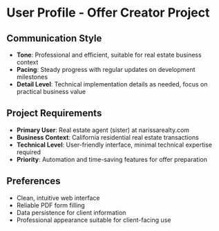 # User Profile - Offer Creator Project

## Communication Style
- **Tone**: Professional and efficient, suitable for real estate business context
- **Pacing**: Steady progress with regular updates on development milestones
- **Detail Level**: Technical implementation details as needed, focus on practical business value

## Project Requirements
- **Primary User**: Real estate agent (sister) at narissarealty.com
- **Business Context**: California residential real estate transactions
- **Technical Level**: User-friendly interface, minimal technical expertise required
- **Priority**: Automation and time-saving features for offer preparation

## Preferences
- Clean, intuitive web interface
- Reliable PDF form filling
- Data persistence for client information
- Professional appearance suitable for client-facing use